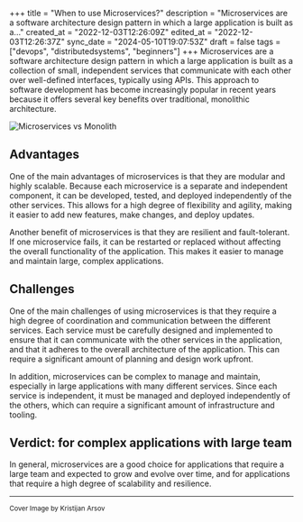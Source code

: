 +++
title = "When to use Microservices?"
description = "Microservices are a software architecture design pattern in which a large application is built as a..."
created_at = "2022-12-03T12:26:09Z"
edited_at = "2022-12-03T12:26:37Z"
sync_date = "2024-05-10T19:07:53Z"
draft = false
tags = ["devops", "distributedsystems", "beginners"]
+++
Microservices are a software architecture design pattern in which a large application is built as a collection of small, independent services that communicate with each other over well-defined interfaces, typically using APIs. This approach to software development has become increasingly popular in recent years because it offers several key benefits over traditional, monolithic architecture.

![Microservices vs Monolith](https://dev-to-uploads.s3.amazonaws.com/uploads/articles/3p3h0axxewo6n70ew1k6.png)

## Advantages

One of the main advantages of microservices is that they are modular and highly scalable. Because each microservice is a separate and independent component, it can be developed, tested, and deployed independently of the other services. This allows for a high degree of flexibility and agility, making it easier to add new features, make changes, and deploy updates.

Another benefit of microservices is that they are resilient and fault-tolerant. If one microservice fails, it can be restarted or replaced without affecting the overall functionality of the application. This makes it easier to manage and maintain large, complex applications.

## Challenges

One of the main challenges of using microservices is that they require a high degree of coordination and communication between the different services. Each service must be carefully designed and implemented to ensure that it can communicate with the other services in the application, and that it adheres to the overall architecture of the application. This can require a significant amount of planning and design work upfront.

In addition, microservices can be complex to manage and maintain, especially in large applications with many different services. Since each service is independent, it must be managed and deployed independently of the others, which can require a significant amount of infrastructure and tooling.

## Verdict: for complex applications with large team

In general, microservices are a good choice for applications that require a large team and expected to grow and evolve over time, and for applications that require a high degree of scalability and resilience.

---

<sup>Cover Image by Kristijan Arsov</sup>
